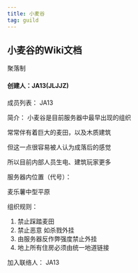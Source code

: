 ```yaml
---
title: 小麦谷
tag: guild
---
```


## **小麦谷的Wiki文档**

聚落制

#### 创建人：JA13(JLJJZ)

成员列表：
JA13

简介：
小麦谷是目前服务器中最早出现的组织

常常伴有着巨大的麦田，以及木质建筑

但这一点很容易被人认为成落后的感觉

所以目前内部人员生电、建筑玩家更多

服务器内位置（代号）：

麦乐薯中型平原

组织规则：
1. 禁止踩踏麦田
2. 禁止恶意 如杀戮外挂
3. 由服务器反作弊强度禁止外挂
4. 地上所有住房必须由统一地道链接

加入联络人：
JA13